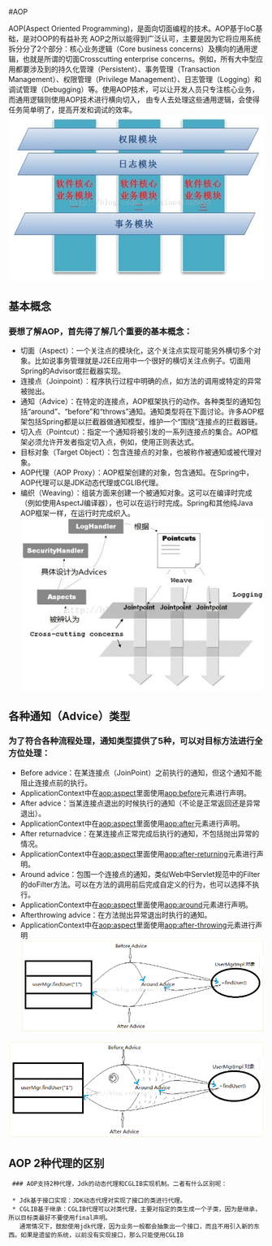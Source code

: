 #AOP

   AOP(Aspect Oriented Programming)，是面向切面编程的技术。AOP基于IoC基础，是对OOP的有益补充
   AOP之所以能得到广泛认可，主要是因为它将应用系统拆分分了2个部分：核心业务逻辑（Core business concerns）及横向的通用逻辑，也就是所谓的切面Crosscutting enterprise concerns。例如，所有大中型应用都要涉及到的持久化管理（Persistent）、事务管理（Transaction Management）、权限管理（Privilege Management）、日志管理（Logging）和调试管理（Debugging）等。使用AOP技术，可以让开发人员只专注核心业务，而通用逻辑则使用AOP技术进行横向切入，
   由专人去处理这些通用逻辑，会使得任务简单明了，提高开发和调试的效率。
   ![img](20131211095455406.jpg)
   
## 基本概念
   ### 要想了解AOP，首先得了解几个重要的基本概念：

 * 切面（Aspect）：一个关注点的模块化，这个关注点实现可能另外横切多个对象。比如说事务管理就是J2EE应用中一个很好的横切关注点例子。切面用Spring的Advisor或拦截器实现。
 * 连接点（Joinpoint）：程序执行过程中明确的点，如方法的调用或特定的异常被抛出。
 * 通知（Advice）：在特定的连接点，AOP框架执行的动作。各种类型的通知包括“around”、“before”和“throws”通知。通知类型将在下面讨论。许多AOP框架包括Spring都是以拦截器做通知模型，维护一个“围绕”连接点的拦截器链。
 * 切入点（Pointcut）：指定一个通知将被引发的一系列连接点的集合。AOP框架必须允许开发者指定切入点，例如，使用正则表达式。
 * 目标对象（Target Object）：包含连接点的对象，也被称作被通知或被代理对象。
 * AOP代理（AOP Proxy）：AOP框架创建的对象，包含通知。在Spring中，AOP代理可以是JDK动态代理或CGLIB代理。
 * 编织（Weaving）：组装方面来创建一个被通知对象。这可以在编译时完成（例如使用AspectJ编译器），也可以在运行时完成。Spring和其他纯Java AOP框架一样，在运行时完成织入。
 ![img](20131211093958187.jpg)
 
 ## 各种通知（Advice）类型 
  ### 为了符合各种流程处理，通知类型提供了5种，可以对目标方法进行全方位处理：
  * Before advice：在某连接点（JoinPoint）之前执行的通知，但这个通知不能阻止连接点前的执行。
  * ApplicationContext中在<aop:aspect>里面使用<aop:before>元素进行声明。
  * After advice：当某连接点退出的时候执行的通知（不论是正常返回还是异常退出）。
  * ApplicationContext中在<aop:aspect>里面使用<aop:after>元素进行声明。
  * After returnadvice：在某连接点正常完成后执行的通知，不包括抛出异常的情况。
  * ApplicationContext中在<aop:aspect>里面使用<aop:after-returning>元素进行声明。
  * Around advice：包围一个连接点的通知，类似Web中Servlet规范中的Filter的doFilter方法。可以在方法的调用前后完成自定义的行为，也可以选择不执行。
  * ApplicationContext中在<aop:aspect>里面使用<aop:around>元素进行声明。
  * Afterthrowing advice：在方法抛出异常退出时执行的通知。
  * ApplicationContext中在<aop:aspect>里面使用<aop:after-throwing>元素进行声明
  ![img](20131211234008546.png)
  
  ![img](20131212093444812.png)
  
  ## AOP 2种代理的区别
     ### AOP支持2种代理，Jdk的动态代理和CGLIB实现机制。二者有什么区别呢：

     * Jdk基于接口实现：JDK动态代理对实现了接口的类进行代理。
     * CGLIB基于继承：CGLIB代理可以对类代理，主要对指定的类生成一个子类，因为是继承，所以目标类最好不要使用final声明。 
       通常情况下，鼓励使用jdk代理，因为业务一般都会抽象出一个接口，而且不用引入新的东西。如果是遗留的系统，以前没有实现接口，那么只能使用CGLIB
 
